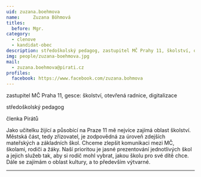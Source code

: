 ```yaml
---
uid: zuzana.boehmova
name:     Zuzana Böhmová
titles:
  before: Mgr.
category:
  - clenove
  - kandidat-obec
description: středoškolský pedagog, zastupitel MČ Prahy 11, školství, otevřená radnice a digitalizace
img: people/zuzana-boehmova.jpg
mail:
  - zuzana.boehmova@pirati.cz
profiles:
  facebook: https://www.facebook.com/zuzana.bohmova
---
```


zastupitel MČ Praha 11, gesce: školství, otevřená radnice, digitalizace

středoškolský pedagog

členka Pirátů

Jako učitelku žijící a působící na Praze 11 mě nejvíce zajímá oblast školství. Městská část, tedy zřizovatel, je zodpovědná za úroveň zdejších mateřských a základních škol. Chceme zlepšit komunikaci mezi MČ, školami, rodiči a žáky. Naší prioritou je jasné prezentování jednotlivých škol a jejich služeb tak, aby si rodič mohl vybrat, jakou školu pro své dítě chce. Dále se zajímám o oblast kultury, a to především výtvarné.

---
